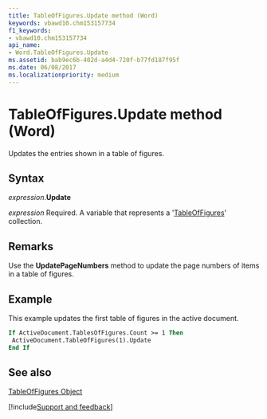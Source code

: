 ```yaml
---
title: TableOfFigures.Update method (Word)
keywords: vbawd10.chm153157734
f1_keywords:
- vbawd10.chm153157734
api_name:
- Word.TableOfFigures.Update
ms.assetid: bab9ec6b-402d-a4d4-720f-b77fd187f95f
ms.date: 06/08/2017
ms.localizationpriority: medium
---
```



# TableOfFigures.Update method (Word)

Updates the entries shown in a table of figures.


## Syntax

_expression_.**Update**

_expression_ Required. A variable that represents a '[TableOfFigures](Word.TableOfFigures.md)' collection.


## Remarks

 Use the **UpdatePageNumbers** method to update the page numbers of items in a table of figures.


## Example

This example updates the first table of figures in the active document.


```vb
If ActiveDocument.TablesOfFigures.Count >= 1 Then 
 ActiveDocument.TableOfFigures(1).Update 
End If
```


## See also


[TableOfFigures Object](Word.TableOfFigures.md)

[!include[Support and feedback](~/includes/feedback-boilerplate.md)]